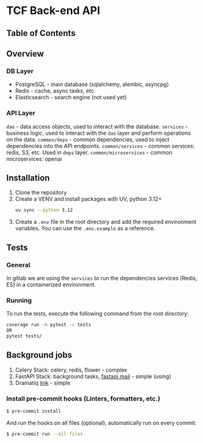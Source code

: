 # TCF Back-end API

## Table of Contents


## Overview
### DB Layer
- PostgreSQL - main database (sqlalchemy, alembic, asyncpg)
- Redis - cache, async tasks, etc.
- Elasticsearch - search engine (not used yet)

### API Layer
`dao` - data access objects, used to interact with the database.
`services` - business logic, used to interact with the `dao` layer and perform operations on the data.
`common/deps` - common dependencies, used to inject dependencies into the API endpoints.
`common/services` - common services: redis, S3, etc. Used in `deps` layer.
`common/microservices` - common microservices: openai


## Installation
1. Clone the repository
2. Create a VENV and install packages with UV, python 3.12+
    ```bash
   uv sync --python 3.12
   ```
3. Create a `.env` file in the root directory and add the required environment variables. You can use the `.env.example` as a reference.


## Tests
### General
In gitlab we are using the `services` to run the dependencies services (Redis, ES) in a containerized environment.
### Running
To run the tests, execute the following command from the root directory:
```bash
coverage run -m pytest -s tests
OR
pytest tests/
```
## Background jobs
1. Celery Stack: celery, redis, flower - complex
2. FastAPI Stack: background tasks, [fastapi mail](https://sabuhish.github.io/fastapi-mail/getting-started/#:~:text=,the%20mail%20defaults%20to%20plain) - simple (using)
3. Dramatiq [link](https://dramatiq.io/guide.html) - simple


### Install pre-commit hooks (Linters, formatters, etc.)
```bash
$ pre-commit install
```
And run the hooks on all files (optional), automatically run on every commit:
```bash
$ pre-commit run --all-files
```
